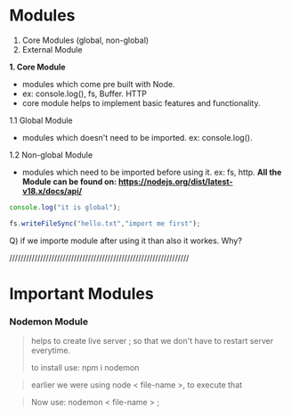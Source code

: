 # Modules

1. Core Modules (global, non-global)
2. External Module

**1. Core Module**
- modules which come pre built with Node.
- ex: console.log(), fs, Buffer. HTTP
- core module helps to implement basic features and functionality.

1.1 Global Module
- modules which doesn't need to be imported. ex: console.log().

1.2 Non-global Module
- modules which need to be imported before using it. ex: fs, http. 
**All the Module can be found on: https://nodejs.org/dist/latest-v18.x/docs/api/**

```javascript
console.log("it is global");

fs.writeFileSync("hello.txt","import me first");
```

Q) if we importe module after using it than also it workes. Why?


////////////////////////////////////////////////////////////////

# Important Modules

### Nodemon Module
> helps to create live server ; so that we don't have to restart server everytime.
>
> to install use: npm i nodemon 

> earlier we were using node < file-name >, to execute that   

> Now use: nodemon < file-name > ; 
 